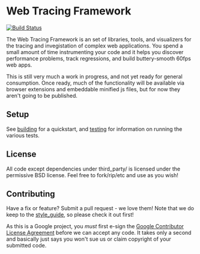 Web Tracing Framework
================================================================================

[![Build Status](https://travis-ci.org/google/tracing-framework.png)](https://travis-ci.org/google/tracing-framework)

The Web Tracing Framework is an set of libraries, tools, and visualizers for
the tracing and invegistation of complex web applications. You spend a small
amount of time instrumenting your code and it helps you discover performance
problems, track regressions, and build buttery-smooth 60fps web apps.

This is still very much a work in progress, and not yet ready for general
consumption. Once ready, much of the functionality will be available via
browser extensions and embeddable minified js files, but for now they aren't
going to be published.

## Setup

See [building](https://github.com/google/tracing-framework/blob/master/docs/building.md) for a quickstart, and
[testing](https://github.com/google/tracing-framework/blob/master/docs/testing.md) for information on running the various tests.

## License

All code except dependencies under third_party/ is licensed under the permissive BSD license. Feel free to fork/rip/etc and use as you wish!

## Contributing

Have a fix or feature? Submit a pull request - we love them!
Note that we do keep to the [style_guide](https://github.com/google/tracing-framework/blob/master/docs/style_guide.md),
so please check it out first!

As this is a Google project, you *must* first e-sign the
[Google Contributor License Agreement](http://code.google.com/legal/individual-cla-v1.0.html) before we can accept any
code. It takes only a second and basically just says you won't sue us or claim
copyright of your submitted code.
